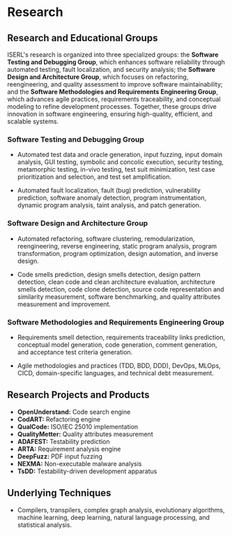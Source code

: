 # Research

## Research and Educational Groups
ISERL's research is organized into three specialized groups: the **Software Testing and Debugging Group**, which enhances software reliability through automated testing, fault localization, and security analysis; the **Software Design and Architecture Group**, which focuses on refactoring, reengineering, and quality assessment to improve software maintainability; and the **Software Methodologies and Requirements Engineering Group**, which advances agile practices, requirements traceability, and conceptual modeling to refine development processes. Together, these groups drive innovation in software engineering, ensuring high-quality, efficient, and scalable systems.

### Software Testing and Debugging Group
- Automated test data and oracle generation, input fuzzing, input domain analysis, GUI testing, symbolic and concolic execution, security testing, metamorphic testing, in-vivo testing, test suit minimization, test case prioritization and selection, and test set amplification.

- Automated fault localization, fault (bug) prediction, vulnerability prediction, software anomaly detection, program instrumentation, dynamic program analysis, taint analysis, and patch generation.

### Software Design and Architecture Group
- Automated refactoring, software clustering, remodularization, reengineering, reverse engineering, static program analysis, program transformation, program optimization, design automation, and inverse design.

- Code smells prediction, design smells detection, design pattern detection, clean code and clean architecture evaluation, architecture smells detection, code clone detection, source code representation and similarity measurement, software benchmarking, and quality attributes measurement and improvement.

### Software Methodologies and Requirements Engineering Group
- Requirements smell detection, requirements traceability links prediction, conceptual model generation, code generation, comment generation, and acceptance test criteria generation.

- Agile methodologies and practices (TDD, BDD, DDD), DevOps, MLOps, CICD, domain-specific languages, and technical debt measurement.

 

## Research Projects and Products
- **OpenUnderstand:** Code search engine
- **CodART:** Refactoring engine
- **QualCode:** ISO/IEC 25010 implementation
- **QualityMetter:** Quality attributes measurement
- **ADAFEST:** Testability prediction
- **ARTA:** Requirement analysis engine
- **DeepFuzz:** PDF input fuzzing
- **NEXMA:** Non-executable malware analysis
- **TsDD:** Testability-driven development apparatus


## Underlying Techniques
- Compilers, transpilers, complex graph analysis, evolutionary algorithms, machine learning, deep learning, natural language processing, and statistical analysis.
